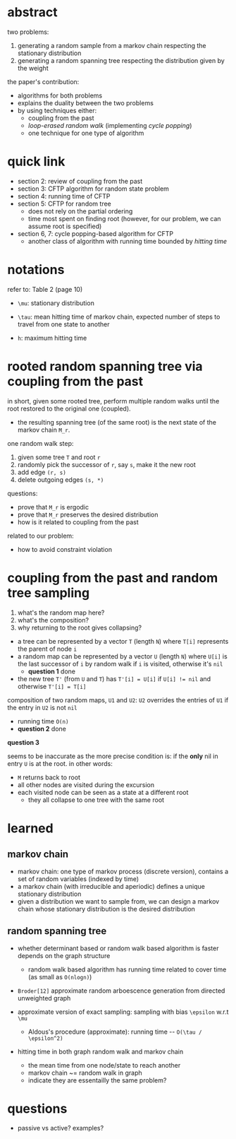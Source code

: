 # abstract

two problems:

1. generating a random sample from a markov chain respecting the stationary distribution
2. generating a random spanning tree respecting the distribution given by the weight

the paper's contribution:

- algorithms for both problems
- explains the duality between the two problems
- by using techniques either: 
  - coupling from the past
  - *loop-erased random walk* (implementing *cycle popping*)
  - one technique for one type of algorithm

# quick link

- section 2: review of coupling from the past
- section 3: CFTP algorithm for random state problem
- section 4: running time of CFTP
- section 5: CFTP for random tree
  - does not rely on the partial ordering
  - time most spent on finding root (however, for our problem, we can assume root is specified)
- section 6, 7: cycle popping-based algorithm for CFTP
  - another class of algorithm with running time bounded by *hitting time*


# notations

refer to: Table 2 (page 10)

- `\mu`: stationary distribution

- `\tau`: mean hitting time of markov chain, expected number of steps to travel from one state to another

- `h`: maximum hitting time

# rooted random spanning tree via coupling from the past

in short, given some rooted tree, perform multiple random walks until the root restored to the original one (coupled). 
  - the resulting spanning tree (of the same root) is the next state of the markov chain `M_r`.

one random walk step:

1. given some tree `T` and root `r`
2. randomly pick the successor of `r`, say `s`, make it the new root
3. add edge `(r, s)`
4. delete outgoing edges `(s, *)` 

questions:

- prove that `M_r` is ergodic
- prove that `M_r` preserves the desired distribution
- how is it related to coupling from the past

related to our problem:

- how to avoid constraint violation


# coupling from the past and random tree sampling

1. what's the random map here?
2. what's the composition? 
3. why returning to the root gives collapsing? 

- a tree can be represented by a vector `T` (length `N`) where `T[i]` represents the parent of node `i`
- a random map can be represented by a vector `U` (length `N`) where `U[i]` is the last successor of `i` by random walk if `i` is visited, otherwise it's `nil`
  - **question 1** done
- the new tree `T'` (from `U` and `T`) has `T'[i] = U[i]` if `U[i] != nil` and otherwise `T'[i] = T[i]`

composition of two random maps, `U1` and `U2`:  `U2` overrides the entries of `U1` if the entry in `U2` is not `nil`

- running time `O(n)`
- **question 2** done

**question 3**

seems to be inaccurate as the more precise condition is: if the **only** nil in entry `U` is at the root. in other words:

- `M` returns back to root
- all other nodes are visited during the excursion
- each visited node can be seen as a state at a different root
  - they all collapse to one tree with the same root


# learned

## markov chain

- markov chain: one type of markov process (discrete version), contains a set of random variables (indexed by time)
- a markov chain (with irreducible and aperiodic) defines a unique stationary distribution
- given a distribution we want to sample from, we can design a markov chain whose stationary distribution is the desired distribution

## random spanning tree

- whether determinant based or random walk based algorithm is faster depends on the graph structure
  - random walk based algorithm has running time related to cover time (as small as `O(nlogn)`)

- `Broder[12]` approximate random arboescence generation from directed unweighted graph

- approximate version of exact sampling: sampling with bias `\epsilon` w.r.t `\mu`
  - Aldous's procedure (approximate): running time -- `O(\tau / \epsilon^2)`

- hitting time in both graph random walk and markov chain
  - the mean time from one node/state to reach another
  - markov chain ~= random walk in graph
  - indicate they are essentailly the same problem?

# questions

-  passive vs active? examples?